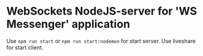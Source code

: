 # WebSockets NodeJS-server for 'WS Messenger' application
Use `npm run start` or `npm run start:nodemon` for start server.
Use liveshare for start client.
